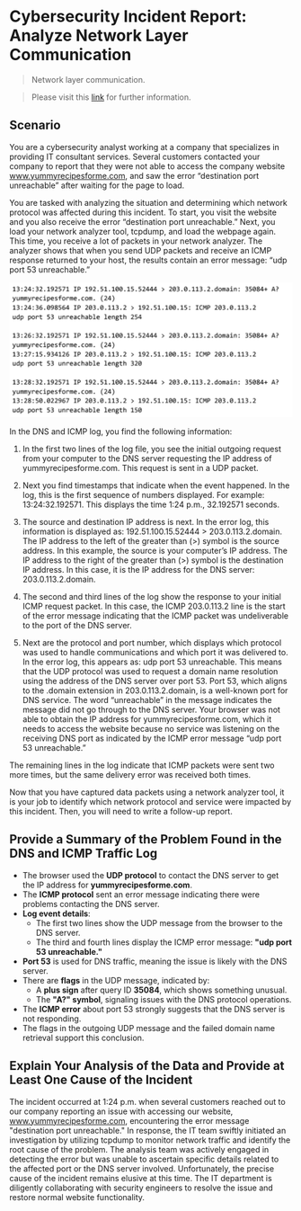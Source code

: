 # Cybersecurity Incident Report: Analyze Network Layer Communication
> Network layer communication.

> Please visit this [link](https://www.coursera.org/learn/networks-and-network-security?specialization=google-cybersecurity) for further information.

## Scenario

You are a cybersecurity analyst working at a company that specializes in providing IT consultant services. Several customers contacted your company to report that they were not able to access the company website www.yummyrecipesforme.com, and saw the error “destination port unreachable” after waiting for the page to load. 

You are tasked with analyzing the situation and determining which network protocol was affected during this incident. To start, you visit the website and you also receive the error “destination port unreachable.” Next, you load your network analyzer tool, tcpdump, and load the webpage again. This time, you receive a lot of packets in your network analyzer. The analyzer shows that when you send UDP packets and receive an ICMP response returned to your host, the results contain an error message: “udp port 53 unreachable.” 

![Analyze Network](https://github.com/Fulgeo/Google-Cybersecurity-Professional-Certificate/blob/main/Image/analyze%20network.png?raw=true)

In the DNS and ICMP log, you find the following information:

1. In the first two lines of the log file, you see the initial outgoing request from your computer to the DNS server requesting the IP address of yummyrecipesforme.com. This request is sent in a UDP packet.

2. Next you find timestamps that indicate when the event happened. In the log, this is the first sequence of numbers displayed. For example: 13:24:32.192571. This displays the time 1:24 p.m., 32.192571 seconds.

3. The source and destination IP address is next. In the error log, this information is displayed as: 192.51.100.15.52444 > 203.0.113.2.domain. The IP address to the left of the greater than (>) symbol is the source address. In this example, the source is your computer’s IP address. The IP address to the right of the greater than (>) symbol is the destination IP address. In this case, it is the IP address for the DNS server: 203.0.113.2.domain.

4. The second and third lines of the log show the response to your initial ICMP request packet. In this case, the ICMP 203.0.113.2 line is the start of the error message indicating that the ICMP packet was undeliverable to the port of the DNS server.

5. Next are the protocol and port number, which displays which protocol was used to handle communications and which port it was delivered to. In the error log, this appears as: udp port 53 unreachable. This means that the UDP protocol was used to request a domain name resolution using the address of the DNS server over port 53. Port 53, which aligns to the .domain extension in 203.0.113.2.domain, is a well-known port for DNS service. The word “unreachable” in the message indicates the message did not go through to the DNS server. Your browser was not able to obtain the IP address for yummyrecipesforme.com, which it needs to access the website because no service was listening on the receiving DNS port as indicated by the ICMP error message “udp port 53 unreachable.”

The remaining lines in the log indicate that ICMP packets were sent two more times, but the same delivery error was received both times. 

Now that you have captured data packets using a network analyzer tool, it is your job to identify which network protocol and service were impacted by this incident. Then, you will need to write a follow-up report. 

## Provide a Summary of the Problem Found in the DNS and ICMP Traffic Log

- The browser used the **UDP protocol** to contact the DNS server to get the IP address for **yummyrecipesforme.com**.
- The **ICMP protocol** sent an error message indicating there were problems contacting the DNS server.
- **Log event details**:
  - The first two lines show the UDP message from the browser to the DNS server.
  - The third and fourth lines display the ICMP error message: **"udp port 53 unreachable."**
- **Port 53** is used for DNS traffic, meaning the issue is likely with the DNS server.
- There are **flags** in the UDP message, indicated by:
  - A **plus sign** after query ID **35084**, which shows something unusual.
  - The **"A?" symbol**, signaling issues with the DNS protocol operations.
- The **ICMP error** about port 53 strongly suggests that the DNS server is not responding.
- The flags in the outgoing UDP message and the failed domain name retrieval support this conclusion.


## Explain Your Analysis of the Data and Provide at Least One Cause of the Incident

The incident occurred at 1:24 p.m. when several customers reached out to our company reporting an issue with accessing our website, www.yummyrecipesforme.com, encountering the error message "destination port unreachable." In response, the IT team swiftly initiated an investigation by utilizing tcpdump to monitor network traffic and identify the root cause of the problem. The analysis team was actively engaged in detecting the error but was unable to ascertain specific details related to the affected port or the DNS server involved. Unfortunately, the precise cause of the incident remains elusive at this time. The IT department is diligently collaborating with security engineers to resolve the issue and restore normal website functionality.
